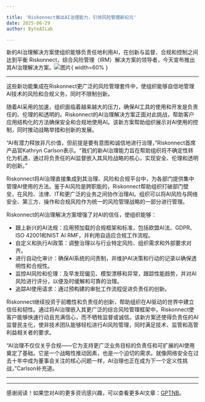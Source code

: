 ```yaml
---

title: 'Riskonnect推出AI治理能力，引领风险管理新纪元'
date: 2025-06-29
author: ByteAILab

---
```


新的AI治理解决方案使组织能够负责任地利用AI，在创新与监督、合规和控制之间达到平衡
Riskonnect，综合风险管理（IRM）解决方案的领导者，今天宣布推出其AI治理解决方案。![图片](https://ai-techpark.com/wp-content/uploads/Riskonnect-Launches.jpg){ width=60% }

---
这些新功能集成在Riskonnect更广泛的风险管理套件中，使组织能够自信地管理AI技术的风险和合规义务，同时不限制创新。

随着AI采用的加速，组织面临着越来越大的压力，确保AI工具的使用和开发是负责任的、伦理的和透明的。Riskonnect的AI治理解决方案正面对此挑战，帮助客户应用结构化的方法确保安全和合规地使用AI。该新方案帮助组织展示对AI使用的控制，同时推动战略举措和创新的发展。

“AI有潜力释放非凡价值，但前提是要有意图和诚信地进行治理，”Riskonnect首席产品官Kathryn Carlson表示。“我们的新AI治理能力旨在帮助组织将不确定性转化为机遇，通过将负责任的AI监督嵌入其风险战略的核心，实现安全、伦理和透明的创新。”

Riskonnect将AI治理直接集成到其治理、风险和合规平台中，为各部门提供集中管理AI使用的方法。鉴于AI风险是跨职能的，Riskonnect帮助组织打破部门壁垒，在风险、法律、IT和更广泛的业务之间协作治理AI。组织可以将AI风险与网络安全、第三方、操作和合规风险作为统一的风险管理战略的一部分进行管理。

Riskonnect的AI治理解决方案增强了对AI的信任，使组织能够：

- 跟上新兴的AI法规：应用预加载的合规框架和标准，包括欧盟AI法、GDPR、ISO 42001和NIST AI RMF，并利用自适应合规工作流程。
- 自定义和执行AI政策：调整治理以与行业特定风险、组织需求和外部要求对齐。
- 进行自动化审计：确保AI系统的问责制，并维护AI决策和行动的记录以确保透明性和合规性。
- 监控AI风险和伦理：及早发现偏见、模型漂移和异常，跟踪性能趋势，并对AI风险进行评分，以便及时缓解和可靠的治理。
- 追踪AI使用请求：通过预构建的审批工作流程促进负责任的创新。

Riskonnect继续投资于前瞻性和负责任的创新，帮助组织在AI驱动的世界中建立信任和韧性。通过将AI治理嵌入其更广泛的综合风险管理框架中，Riskonnect使客户能够快速行动且充满信心，而不牺牲监督或诚信。该新方案还使得负责任的AI监督民主化，使非技术团队能够轻松进行AI风险管理，同时满足技术、监管和高管利益相关者的要求。

“AI治理不仅仅关乎合规——它为支持更广泛业务目标的负责任和可扩展的AI使用奠定了基础。它是一个战略性推动因素，也是一个迫切的需求。就像网络安全在过去十年中成为董事会关注的核心问题一样，AI治理也正在成为下一个定义性挑战，”Carlson补充道。

---
---
感谢阅读！如果您对AI的更多资讯感兴趣，可以查看更多AI文章：[GPTNB](https://gptnb.com)。
